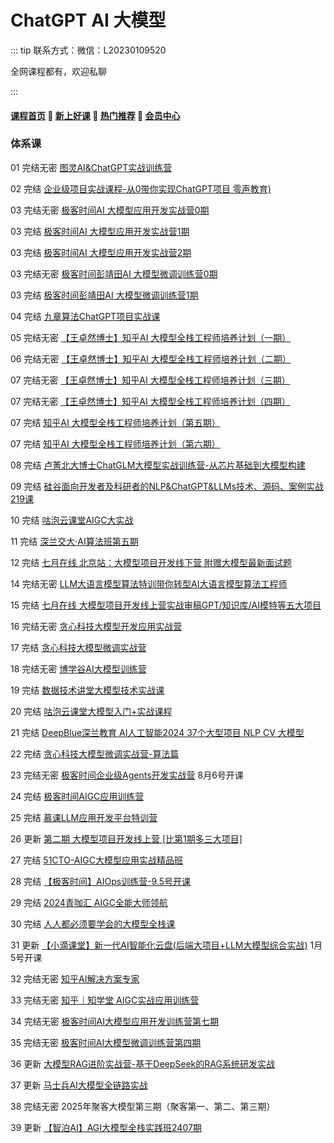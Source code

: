 # ChatGPT AI 大模型

::: tip
联系方式：微信：L20230109520

全网课程都有，欢迎私聊

:::

#### [**课程首页**](../../README.md) 💖 [**新上好课**](./xshk.md) 💖 [**热门推荐**](./rmtj.md) 💖 [**会员中心**](./vip.md)

### 体系课

01 完结无密 [图灵AI&ChatGPT实战训练营](https://appgpn9idwb6991.h5.xiaoeknow.com/v1/goods/goods_detail/p_6423fc52e4b0b0bc2bcf0677?fromH5=true) 

02 完结 [企业级项目实战课程-从0带你实现ChatGPT项目 零声教育)](https://ke.qq.com/course/6031074) 

03 完结无密 [极客时间AI 大模型应用开发实战营0期](https://u.geekbang.org/subject/llm) 

03 完结 [极客时间AI 大模型应用开发实战营1期](https://u.geekbang.org/subject/llm)

03 完结  [极客时间AI 大模型应用开发实战营2期](https://u.geekbang.org/subject/llm)

03 完结无密 [极客时间彭靖田AI 大模型微调训练营0期](https://u.geekbang.org/subject/finetuning)

03 完结 [极客时间彭靖田AI 大模型微调训练营1期](https://u.geekbang.org/subject/finetuning)

04 完结 [九章算法ChatGPT项目实战课](https://www.jiuzhang.com/course/150) 

05 完结无密 [【王卓然博士】知乎AI 大模型全栈工程师培养计划（一期）](
https://www.zhihu.com/xen/market/remix/training/1658062407640682496?utm_campaign=zhihumarket&utm_medium=social&utm_source=wechat&utm_content=messages_share) 

06 完结无密 [【王卓然博士】知乎AI 大模型全栈工程师培养计划（二期）](https://www.zhihu.com/education/training/course-detail/1666833802491203584)

07 完结无密 [【王卓然博士】知乎AI 大模型全栈工程师培养计划（三期）](https://www.zhihu.com/education/training/course-detail/1686055867055710208)

07 完结无密 [【王卓然博士】知乎AI 大模型全栈工程师培养计划（四期）](https://www.zhihu.com/education/training/course-detail/1703060363610918912)

07 完结 [知乎AI 大模型全栈工程师培养计划（第五期）](https://www.zhihu.com/education/training/course-detail/1717503634072510464)

07 完结 [知乎AI 大模型全栈工程师培养计划（第六期）](https://www.zhihu.com/education/training/course-detail/1717503634072510464)

08 完结  [卢菁北大博士ChatGLM大模型实战训练营-从芯片基础到大模型构建](https://app4tvrkyjd6910.h5.xiaoeknow.com/v1/goods/goods_detail/p_649bb2b3e4b0cf39e6dd99f3?type=3) 

09 完结 [硅谷面向开发者及科研者的NLP&ChatGPT&LLMs技术、源码、案例实战219课](https://appybiyrtzd9613.h5.xiaoeknow.com/v1/goods/goods_detail/p_62277327e4b066e9608d08ba)

10 完结 [咕泡云课堂AIGC大实战](https://ke.gupaoedu.cn/course/vip/2101)

11 完结 [深兰交大·AI算法班第五期](http://ai.aijdjy.com/index.html) 

12 完结 [七月在线 北京站：大模型项目开发线下营 附赠大模型最新面试题](https://www.julyedu.com/course/getDetail/490)

14 完结无密 [LLM大语言模型算法特训带你转型AI大语言模型算法工程师](https://class.imooc.com/sale/llm)

15 完结 [七月在线 大模型项目开发线上营实战审稿GPT/知识库/AI模特等五大项目](https://www.julyedu.com/course/getDetail/498) 

16 完结无密 [贪心科技大模型开发应用实战营](https://www.greedyai.com/ai-courses/LLM_developing)

17 完结 [贪心科技大模型微调实战营](https://www.greedyai.com/ai-courses/LLM_finetuning)

18 完结无密 [博学谷AI大模型训练营](https://www.boxuegu.com/live/detail-10046.html)

19 完结 [数据技术讲堂大模型技术实战课](https://appze9inzwc2314.pc.xiaoe-tech.com/p/t_pc/goods_pc_detail/goods_detail/p_64467371e4b0cf39e6c0c026?product_id=p_64467371e4b0cf39e6c0c026)

20 完结 [咕泡云课堂大模型入门+实战课程](https://ke.gupaoedu.cn/course/vip/2371)

21 完结 [DeepBlue深兰教育 AI人工智能2024 37个大型项目 NLP CV 大模型](http://ai.aijdjy.com/ke-cheng-da-gang.html)

22 完结 [贪心科技大模型微调实战营-算法篇](https://www.greedyai.com/ai-courses/LLM_finetuning_algorithm)

23 完结无密 [极客时间企业级Agents开发实战营](https://u.geekbang.org/subject/agents?utm_source=undefined&utm_medium=menu&utm_term=timewebmenu_h5&gk_cus_user_wechat=university) 8月6号开课

24 完结 [极客时间AIGC应用训练营](https://u.geekbang.org/subject/aigc)

25 完结 [慕课LLM应用开发平台特训营](https://class.imooc.com/sale/llmappdev)

26 更新 [第二期 大模型项目开发线上营 [比第1期多三大项目]](https://www.julyedu.com/course/getDetail/510) 

27 完结 [51CTO-AIGC大模型应用实战精品班](https://e.51cto.com/training_1349.html)

28 完结 [【极客时间】AIOps训练营-9.5号开课](https://u.geekbang.org/subject/cloudnativeai/1007820?utm_source=u_list_web&utm_medium=u_list_web&utm_term=u_list_web)

29 完结 [2024青咖汇 AIGC全能大师领航](https://www.qingkastar.com/product.html)

30 完结 [人人都必须要学会的大模型全栈课](https://ke.gupaoedu.cn/course/vip/3187)

31 更新 [【小滴课堂】新一代AI智能化云盘(后端大项目+LLM大模型综合实战)](https://xdclass.net/videoDetailsPage?id=105) 1月5号开课

32 完结无密 [知乎AI解决方案专家](https://www.zhihu.com/education/training/sku-detail/1839689272132775937?edu_sku_id=1839689272132775937&education_channel_code=&utm_campaign=zhihumarket&utm_medium=social&utm_source=wechat&utm_content=messages_share)

33 完结无密 [知乎｜知学堂 AIGC实战应用训练营](https://www.zhihu.com/education/training/sku-detail/1837871998723813376?edu_introduce_member_hash=be052805be41619c8300e739172ce18b)

34 完结无密 [极客时间AI大模型应用开发训练营第七期](https://u.geekbang.org/subject/llm?utm_source=u_nav_web&utm_medium=u_nav_web&utm_term=u_nav_web&gk_cus_user_wechat=university)

35 完结无密 [极客时间AI大模型微调训练营第四期](https://u.geekbang.org/subject/finetuning?utm_source=u_nav_web&utm_medium=u_nav_web&utm_term=u_nav_web)

36 更新 [大模型RAG进阶实战营-基于DeepSeek的RAG系统研发实战](https://u.geekbang.org/subject/airag/1009927?utm_source=u_list_web&utm_medium=u_list_web&utm_term=u_list_web)

37 更新  [马士兵AI大模型全链路实战](https://www.mashibing.com/subject/169)

38 完结无密 2025年聚客大模型第三期（聚客第一、第二、第三期）

39 更新 [【智泊AI】AGI大模型全栈实践班2407期](https://www.zhipoai.com/model.html)
